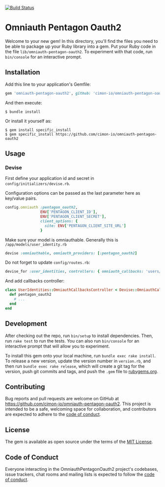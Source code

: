 [![Build Status](https://travis-ci.com/K-S-A/omniauth-pentagon-oauth2.svg?token=BnEswHarRUyMKXU1sugF&branch=master)](https://travis-ci.com/K-S-A/omniauth-pentagon-oauth2)

# Omniauth Pentagon Oauth2

Welcome to your new gem! In this directory, you'll find the files you need to be able to package up your Ruby library into a gem. Put your Ruby code in the file `lib/omniauth-pentagon-oauth2`. To experiment with that code, run `bin/console` for an interactive prompt.

## Installation

Add this line to your application's Gemfile:

```ruby
gem 'omniauth-pentagon-oauth2', github: 'cimon-io/omniauth-pentagon-oauth2'
```

And then execute:

    $ bundle install

Or install it yourself as:

    $ gem install specific_install
    $ gem specific_install https://github.com/cimon-io/omniauth-pentagon-oauth2

## Usage

### Devise

First define your application id and secret in `config/initializers/devise.rb`.

Configuration options can be passed as the last parameter here as key/value pairs.

```ruby
config.omniauth :pentagon_oauth2,
                ENV['PENTAGON_CLIENT_ID'],
                ENV['PENTAGON_CLIENT_SECRET'],
                client_options: {
                  site: ENV['PENTAGON_CLIENT_SITE_URL']
                }
```

Make sure your model is omniauthable. Generally this is `/app/models/user_identity.rb`

```ruby
devise :omniauthable, omniauth_providers: [:pentagon_oauth2]
```

Do not forget to update `config/routes.rb`:

```ruby
devise_for :user_identities, controllers: { omniauth_callbacks: 'users/omniauth_callbacks' }
```

And add callbacks controller:

```ruby
class UserIdentities::OmniauthCallbacksController < Devise::OmniauthCallbacksController
  def pentagon_oauth2
    # ...
  end
end
```

## Development

After checking out the repo, run `bin/setup` to install dependencies. Then, run `rake test` to run the tests. You can also run `bin/console` for an interactive prompt that will allow you to experiment.

To install this gem onto your local machine, run `bundle exec rake install`. To release a new version, update the version number in `version.rb`, and then run `bundle exec rake release`, which will create a git tag for the version, push git commits and tags, and push the `.gem` file to [rubygems.org](https://rubygems.org).

## Contributing

Bug reports and pull requests are welcome on GitHub at https://github.com/cimon-io/omniauth-pentagon-oauth2. This project is intended to be a safe, welcoming space for collaboration, and contributors are expected to adhere to the [code of conduct](https://github.com/cimon-io/omniauth-pentagon-oauth2/blob/master/CODE_OF_CONDUCT.md).


## License

The gem is available as open source under the terms of the [MIT License](https://opensource.org/licenses/MIT).

## Code of Conduct

Everyone interacting in the OmniauthPentagonOauth2 project's codebases, issue trackers, chat rooms and mailing lists is expected to follow the [code of conduct](https://github.com/cimon-io/omniauth-pentagon-oauth2/blob/master/CODE_OF_CONDUCT.md).
